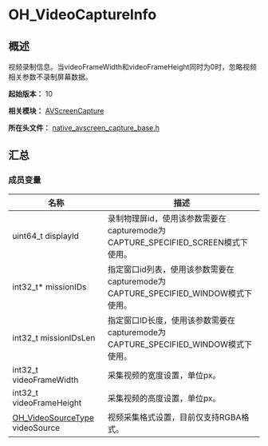 # OH_VideoCaptureInfo

## 概述

视频录制信息。当videoFrameWidth和videoFrameHeight同时为0时，忽略视频相关参数不录制屏幕数据。

**起始版本：** 10

**相关模块：** [AVScreenCapture](capi-avscreencapture.md)

**所在头文件：** [native_avscreen_capture_base.h](capi-native-avscreen-capture-base-h.md)

## 汇总

### 成员变量

| 名称 | 描述 |
| -- | -- |
| uint64_t displayId | 录制物理屏id，使用该参数需要在capturemode为CAPTURE_SPECIFIED_SCREEN模式下使用。 |
| int32_t* missionIDs | 指定窗口id列表，使用该参数需要在capturemode为CAPTURE_SPECIFIED_WINDOW模式下使用。 |
| int32_t missionIDsLen | 指定窗口ID长度，使用该参数需要在capturemode为CAPTURE_SPECIFIED_WINDOW模式下使用。 |
| int32_t videoFrameWidth | 采集视频的宽度设置，单位px。 |
| int32_t videoFrameHeight | 采集视频的高度设置，单位px。 |
| [OH_VideoSourceType](capi-native-avscreen-capture-base-h.md#oh_videosourcetype) videoSource | 视频采集格式设置，目前仅支持RGBA格式。 |


